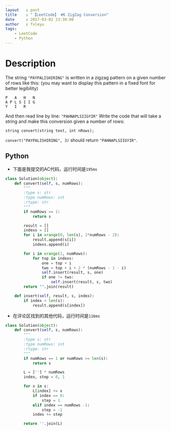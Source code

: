 ```yaml
---
layout   : post
title    : "【LeetCode】 #6 ZigZag Conversion"
date     : 2017-03-02 23:30:00
author   : fxleyu
tags:
    - LeetCode
    - Python
---
```

# Description
The string `"PAYPALISHIRING"` is written in a zigzag pattern on a given number of rows like this: (you may want to display this pattern in a fixed font for better legibility)
```
P   A   H   N
A P L S I I G
Y   I   R
```
And then read line by line: `"PAHNAPLSIIGYIR"`
Write the code that will take a string and make this conversion given a number of rows:
```
string convert(string text, int nRows);
```
`convert("PAYPALISHIRING", 3)` should return `"PAHNAPLSIIGYIR"`.
## Python
- 下面是我提交的AC代码，运行时间是`195ms`
```python
class Solution(object):
    def convert(self, s, numRows):
        """
        :type s: str
        :type numRows: int
        :rtype: str
        """
        if numRows == 1:
            return s

        result = []
        indexs = []
        for i in xrange(0, len(s), 2*numRows - 2):
            result.append(s[i])
            indexs.append(i)

        for i in xrange(1, numRows):
            for top in indexs:
                one = top + i
                two = top + i + 2 * (numRows - 1 - i)
                self.insert(result, s, one)
                if one != two:
                    self.insert(result, s, two)
        return "".join(result)

    def insert(self, result, s, index):
        if index < len(s):
            result.append(s[index])
```
- 在评论区找到的其他代码，运行时间是`116ms`
```python
class Solution(object):
    def convert(self, s, numRows):
        """
        :type s: str
        :type numRows: int
        :rtype: str
        """
        if numRows == 1 or numRows >= len(s):
            return s

        L = [''] * numRows
        index, step = 0, 1

        for x in s:
            L[index] += x
            if index == 0:
                step = 1
            elif index == numRows -1:
                step = -1
            index += step

        return ''.join(L)
```
